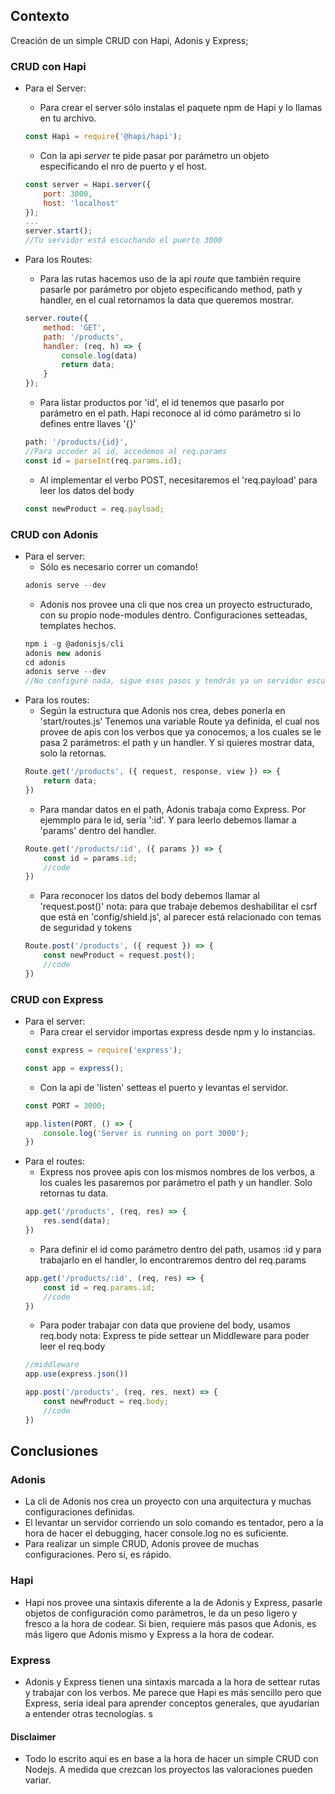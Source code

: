 ## Contexto
Creación de un simple CRUD con Hapi, Adonis y Express;
### CRUD con Hapi
- Para el Server: 
    - Para crear el server sólo instalas el paquete npm de Hapi y lo llamas en tu archivo.

    ```js
    const Hapi = require('@hapi/hapi');
    ```

    - Con la api *server* te pide pasar por parámetro un objeto especificando el nro de puerto y el host.

    ```js
    const server = Hapi.server({
        port: 3000,
        host: 'localhost'
    });
    ...
    server.start();
    //Tu servidor está escuchando el puerto 3000
    ```
- Para los Routes:
    - Para las rutas hacemos uso de la api *route* que también require pasarle por parámetro por objeto especificando method, path y handler, en el cual retornamos la data que queremos mostrar.
    ```js
    server.route({
        method: 'GET',
        path: '/products',
        handler: (req, h) => {
            console.log(data)
            return data;
        }
    });
    ```
    - Para listar productos por 'id', el id tenemos que pasarlo por parámetro en el path. Hapi reconoce al id cómo parámetro si lo defines entre llaves '{}'
    ```js
    path: '/products/{id}',
    //Para acceder al id, accedemos al req.params
    const id = parseInt(req.params.id);
    ```
    - Al implementar el verbo POST, necesitaremos el 'req.payload' para leer los datos del body
    ```js
    const newProduct = req.payload;
    ```
### CRUD con Adonis
- Para el server:
    - Sólo es necesario correr un comando!
    ```js
    adonis serve --dev
    ```
    - Adonis nos provee una cli que nos crea un proyecto estructurado, con su propio node-modules dentro. Configuraciones setteadas, templates hechos.
    ```js
    npm i -g @adonisjs/cli
    adonis new adonis
    cd adonis
    adonis serve --dev
    //No configuré nada, sigue esos pasos y tendrás ya un servidor escuchando
    ```
- Para los routes:
    - Según la estructura que Adonis nos crea, debes ponerla en  'start/routes.js' Tenemos una variable Route ya definida, el cual nos provee de apis con los verbos que ya conocemos, a los cuales se le pasa 2 parámetros: el path y un handler. Y si quieres mostrar data, solo la retornas.
    ```js
    Route.get('/products', ({ request, response, view }) => {
        return data;
    })
    ```
    - Para mandar datos en el path, Adonis trabaja como Express. Por ejemmplo para le id, sería ':id'. Y para leerlo debemos llamar a 'params' dentro del handler.
    ```js
    Route.get('/products/:id', ({ params }) => {
        const id = params.id;
        //code
    })
    ```
    - Para reconocer los datos del body debemos llamar al 'request.post()'
    nota: para que trabaje debemos deshabilitar el csrf que está en 'config/shield.js', al parecer está relacionado con temas de seguridad y tokens
    ```js
    Route.post('/products', ({ request }) => {
        const newProduct = request.post();
        //code
    })
    ```

### CRUD con Express
- Para el server:
    - Para crear el servidor importas express desde npm y lo instancias. 
    ```js
    const express = require('express');

    const app = express();
    ```
    - Con la api de 'listen' setteas el puerto y levantas el servidor.
    ```js
    const PORT = 3000;

    app.listen(PORT, () => {
        console.log('Server is running on port 3000');
    })
    ```
- Para el routes:
    - Express nos provee apis con los mismos nombres de los verbos, a los cuales les pasaremos por parámetro el path y un handler. Solo retornas tu data.
    ```js
    app.get('/products', (req, res) => {
        res.send(data);
    })
    ```
    - Para definir el id como parámetro dentro del path, usamos :id y para trabajarlo en el handler, lo encontraremos dentro del req.params
    ```js
    app.get('/products/:id', (req, res) => {
        const id = req.params.id;
        //code
    })
    ```
    - Para poder trabajar con data que proviene del body, usamos req.body
    nota: Express te pide settear un Middleware para poder leer el req.body
    ```js
    //middleware
    app.use(express.json())

    app.post('/products', (req, res, next) => {
        const newProduct = req.body;
        //code
    })
    ```
## Conclusiones
### Adonis
- La cli de Adonis nos crea un proyecto con una arquitectura y muchas configuraciones definidas. 
- El levantar un servidor corriendo un solo comando es tentador, pero a la hora de hacer el debugging, hacer console.log no es suficiente.
- Para realizar un simple CRUD, Adonis provee de muchas configuraciones. Pero sí, es rápido.

### Hapi
- Hapi nos provee una sintaxis diferente a la de Adonis y Express, pasarle objetos de configuración como parámetros, le da un peso ligero y fresco a la hora de codear. Si bien, requiere más pasos que Adonis, es más ligero que Adonis mismo y Express a la hora de codear.

### Express
- Adonis y Express tienen una sintaxis marcada a la hora de settear rutas y trabajar con los verbos. Me parece que Hapi es más sencillo pero que Express, sería ideal para aprender conceptos generales, que ayudarían a entender otras tecnologías.
s
#### Disclaimer
- Todo lo escrito aquí es en base a la hora de hacer un simple CRUD con Nodejs. A medida que crezcan los proyectos las valoraciones pueden variar.